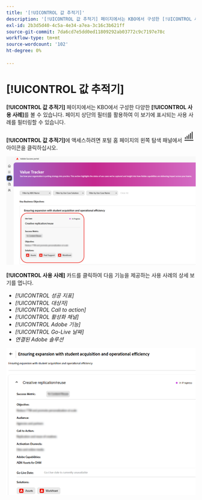 ```yaml
---
title: '[!UICONTROL 값 추적기]'
description: '[!UICONTROL 값 추적기] 페이지에서는 KBO에서 구성한 [!UICONTROL 사용 사례]를 볼 수 있습니다.'
exl-id: 2b3d5d40-4c5a-4e34-a7ea-3c16c3b621ff
source-git-commit: 7da6cd7e5dd0ed11809292ab03772c9c7197e78c
workflow-type: tm+mt
source-wordcount: '102'
ht-degree: 0%

---
```


# [!UICONTROL 값 추적기]

**[!UICONTROL 값 추적기]** 페이지에서는 KBO에서 구성한 다양한 **[!UICONTROL 사용 사례]**&#x200B;를 볼 수 있습니다. 페이지 상단의 필터를 활용하여 이 보기에 표시되는 사용 사례를 필터링할 수 있습니다.

**[!UICONTROL 값 추적기]**&#x200B;에 액세스하려면 포털 홈 페이지의 왼쪽 탐색 패널에서 ![값 추적기 아이콘](/help/adobe-success-portal/assets/value-tracker-icon.png) 아이콘을 클릭하십시오.

![값 추적기 랜딩 페이지](/help/adobe-success-portal/assets/value-tracker-landing-page.png)

**[!UICONTROL 사용 사례]** 카드를 클릭하여 다음 기능을 제공하는 사용 사례의 상세 보기를 엽니다.

* *[!UICONTROL 성공 지표]*
* *[!UICONTROL 대상자]*
* *[!UICONTROL Call to action]*
* *[!UICONTROL 활성화 채널]*
* *[!UICONTROL Adobe 기능]*
* *[!UICONTROL Go-Live 날짜]*
* *연결된 Adobe 솔루션*

![value-tracker-use-case-example](/help/adobe-success-portal/assets/value-tracker-use-case-example.png)

